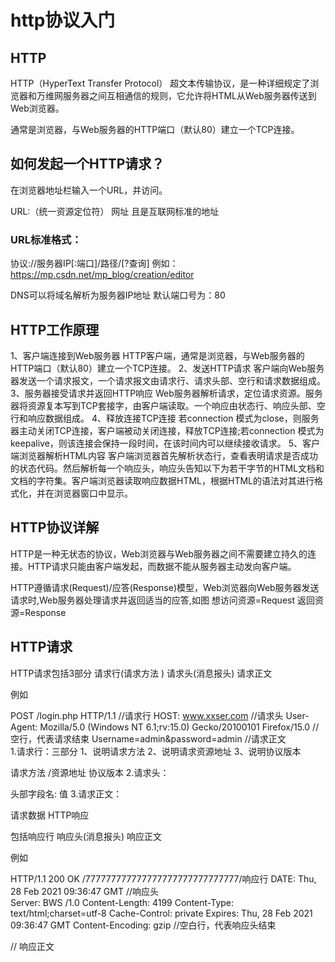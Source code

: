 

# http协议入门
## HTTP
HTTP（HyperText Transfer Protocol） 超文本传输协议，是一种详细规定了浏览器和万维网服务器之间互相通信的规则，它允许将HTML从Web服务器传送到Web浏览器。

通常是浏览器，与Web服务器的HTTP端口（默认80）建立一个TCP连接。

## 如何发起一个HTTP请求？
在浏览器地址栏输入一个URL，并访问。

URL:（统一资源定位符） 网址 且是互联网标准的地址

### URL标准格式：

协议://服务器IP[:端口]/路径/[?查询]
例如：https://mp.csdn.net/mp_blog/creation/editor

DNS可以将域名解析为服务器IP地址 默认端口号为：80

## HTTP工作原理
1、客户端连接到Web服务器 HTTP客户端，通常是浏览器，与Web服务器的HTTP端口（默认80）建立一个TCP连接。
2、发送HTTP请求 客户端向Web服务器发送一个请求报文，一个请求报文由请求行、请求头部、空行和请求数据组成。
3、服务器接受请求并返回HTTP响应 Web服务器解析请求，定位请求资源。服务器将资源复本写到TCP套接字，由客户端读取。一个响应由状态行、响应头部、空行和响应数据组成。
4、释放连接TCP连接 若connection 模式为close，则服务器主动关闭TCP连接，客户端被动关闭连接，释放TCP连接;若connection 模式为keepalive，则该连接会保持一段时间，在该时间内可以继续接收请求。
5、客户端浏览器解析HTML内容 客户端浏览器首先解析状态行，查看表明请求是否成功的状态代码。然后解析每一个响应头，响应头告知以下为若干字节的HTML文档和文档的字符集。客户端浏览器读取响应数据HTML，根据HTML的语法对其进行格式化，并在浏览器窗口中显示。

## HTTP协议详解
HTTP是一种无状态的协议，Web浏览器与Web服务器之间不需要建立持久的连接。HTTP请求只能由客户端发起，而数据不能从服务器主动发向客户端。

HTTP遵循请求(Request)/应答(Response)模型，Web浏览器向Web服务器发送请求时,Web服务器处理请求并返回适当的应答,如图 想访问资源=Request 返回资源=Response

## HTTP请求

HTTP请求包括3部分 请求行(请求方法 ) 请求头(消息报头) 请求正文

例如

POST /login.php HTTP/1.1             //请求行
HOST: www.xxser.com                  //请求头
User-Agent: Mozilla/5.0 (Windows NT 6.1;rv:15.0) Gecko/20100101 Firefox/15.0
                                     //空行，代表请求结束
Username=admin&password=admin        //请求正文                                     
1.请求行：三部分 1、说明请求方法 2、说明请求资源地址 3、说明协议版本

请求方法  /资源地址  协议版本
2.请求头：

头部字段名: 值
3.请求正文：

请求数据
HTTP响应

包括响应行 响应头(消息报头) 响应正文

例如

HTTP/1.1 200 OK                        /777777777777777777777777777777/响应行
DATE: Thu, 28 Feb 2021 09:36:47 GMT    //响应头  
Server: BWS /1.0 
Content-Length: 4199
Content-Type: text/html;charset=utf-8
Cache-Control: private 
Expires: Thu, 28 Feb 2021 09:36:47 GMT 
Content-Encoding: gzip
                                       //空白行，代表响应头结束
​
<html>                                 // 响应正文
  <head>
     <title>power!!<title>
  </head>
    ..........    
​



1. 响应行：
协议版本  状态码  状态码描述

2. 响应头：
头部字段名 :   值

3. 响应正文：
返回数据